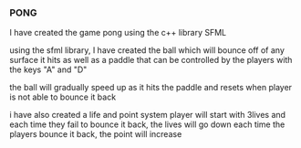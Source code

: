 ### PONG
I have created the game pong using the c++ library SFML

using the sfml library, I have created the ball which will bounce off of any surface it hits as well as a paddle that can be controlled by the players with the keys "A" and "D"

the ball will gradually speed up as it hits the paddle and resets when player is not able to bounce it back

i have also created a life and point system
player will start with 3lives and each time they fail to bounce it back, the lives will go down
each time the players bounce it back, the point will increase
